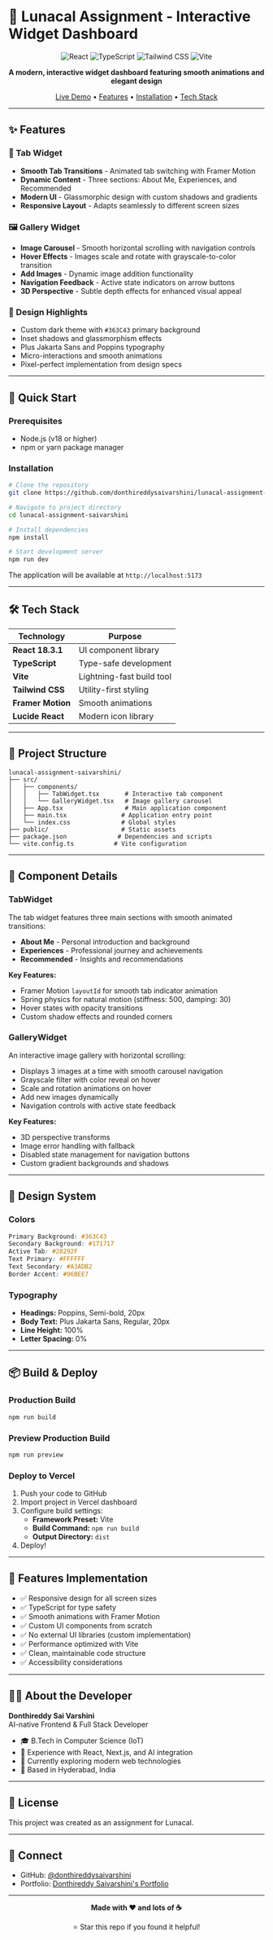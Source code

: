 # 🌙 Lunacal Assignment - Interactive Widget Dashboard

<div align="center">

![React](https://img.shields.io/badge/React-18.3.1-61DAFB?style=for-the-badge&logo=react&logoColor=white)
![TypeScript](https://img.shields.io/badge/TypeScript-5.5.3-3178C6?style=for-the-badge&logo=typescript&logoColor=white)
![Tailwind CSS](https://img.shields.io/badge/Tailwind_CSS-3.4.1-38B2AC?style=for-the-badge&logo=tailwind-css&logoColor=white)
![Vite](https://img.shields.io/badge/Vite-5.4.2-646CFF?style=for-the-badge&logo=vite&logoColor=white)

**A modern, interactive widget dashboard featuring smooth animations and elegant design**

[Live Demo](#) • [Features](#features) • [Installation](#installation) • [Tech Stack](#tech-stack)

</div>

---

## ✨ Features

### 🎯 Tab Widget
- **Smooth Tab Transitions** - Animated tab switching with Framer Motion
- **Dynamic Content** - Three sections: About Me, Experiences, and Recommended
- **Modern UI** - Glassmorphic design with custom shadows and gradients
- **Responsive Layout** - Adapts seamlessly to different screen sizes

### 🖼️ Gallery Widget
- **Image Carousel** - Smooth horizontal scrolling with navigation controls
- **Hover Effects** - Images scale and rotate with grayscale-to-color transition
- **Add Images** - Dynamic image addition functionality
- **Navigation Feedback** - Active state indicators on arrow buttons
- **3D Perspective** - Subtle depth effects for enhanced visual appeal

### 🎨 Design Highlights
- Custom dark theme with `#363C43` primary background
- Inset shadows and glassmorphism effects
- Plus Jakarta Sans and Poppins typography
- Micro-interactions and smooth animations
- Pixel-perfect implementation from design specs

---

## 🚀 Quick Start

### Prerequisites
- Node.js (v18 or higher)
- npm or yarn package manager

### Installation

```bash
# Clone the repository
git clone https://github.com/donthireddysaivarshini/lunacal-assignment-saivarshini.git

# Navigate to project directory
cd lunacal-assignment-saivarshini

# Install dependencies
npm install

# Start development server
npm run dev
```

The application will be available at `http://localhost:5173`

---

## 🛠️ Tech Stack

| Technology | Purpose |
|------------|---------|
| **React 18.3.1** | UI component library |
| **TypeScript** | Type-safe development |
| **Vite** | Lightning-fast build tool |
| **Tailwind CSS** | Utility-first styling |
| **Framer Motion** | Smooth animations |
| **Lucide React** | Modern icon library |

---

## 📁 Project Structure

```
lunacal-assignment-saivarshini/
├── src/
│   ├── components/
│   │   ├── TabWidget.tsx       # Interactive tab component
│   │   └── GalleryWidget.tsx   # Image gallery carousel
│   ├── App.tsx                 # Main application component
│   ├── main.tsx               # Application entry point
│   └── index.css              # Global styles
├── public/                    # Static assets
├── package.json              # Dependencies and scripts
└── vite.config.ts           # Vite configuration
```

---

## 🎯 Component Details

### TabWidget
The tab widget features three main sections with smooth animated transitions:
- **About Me** - Personal introduction and background
- **Experiences** - Professional journey and achievements
- **Recommended** - Insights and recommendations

**Key Features:**
- Framer Motion `layoutId` for smooth tab indicator animation
- Spring physics for natural motion (stiffness: 500, damping: 30)
- Hover states with opacity transitions
- Custom shadow effects and rounded corners

### GalleryWidget
An interactive image gallery with horizontal scrolling:
- Displays 3 images at a time with smooth carousel navigation
- Grayscale filter with color reveal on hover
- Scale and rotation animations on hover
- Add new images dynamically
- Navigation controls with active state feedback

**Key Features:**
- 3D perspective transforms
- Image error handling with fallback
- Disabled state management for navigation buttons
- Custom gradient backgrounds and shadows

---

## 🎨 Design System

### Colors
```css
Primary Background: #363C43
Secondary Background: #171717
Active Tab: #28292F
Text Primary: #FFFFFF
Text Secondary: #A3ADB2
Border Accent: #96BEE7
```

### Typography
- **Headings:** Poppins, Semi-bold, 20px
- **Body Text:** Plus Jakarta Sans, Regular, 20px
- **Line Height:** 100%
- **Letter Spacing:** 0%

---

## 📦 Build & Deploy

### Production Build
```bash
npm run build
```

### Preview Production Build
```bash
npm run preview
```

### Deploy to Vercel
1. Push your code to GitHub
2. Import project in Vercel dashboard
3. Configure build settings:
   - **Framework Preset:** Vite
   - **Build Command:** `npm run build`
   - **Output Directory:** `dist`
4. Deploy!

---

## 🌟 Features Implementation

- ✅ Responsive design for all screen sizes
- ✅ TypeScript for type safety
- ✅ Smooth animations with Framer Motion
- ✅ Custom UI components from scratch
- ✅ No external UI libraries (custom implementation)
- ✅ Performance optimized with Vite
- ✅ Clean, maintainable code structure
- ✅ Accessibility considerations

---

## 👨‍💻 About the Developer

**Donthireddy Sai Varshini**  
AI-native Frontend & Full Stack Developer

- 🎓 B.Tech in Computer Science (IoT)
- 💼 Experience with React, Next.js, and AI integration
- 🌱 Currently exploring modern web technologies
- 📍 Based in Hyderabad, India

---

## 📄 License

This project was created as an assignment for Lunacal.

---

## 🤝 Connect

- GitHub: [@donthireddysaivarshini](https://github.com/donthireddysaivarshini)
- Portfolio: [Donthireddy Saivarshini's Portfolio](https://full-stack-developer-portfolio-nu.vercel.app/)

---

<div align="center">

**Made with ❤️ and lots of ☕**

⭐ Star this repo if you found it helpful!
